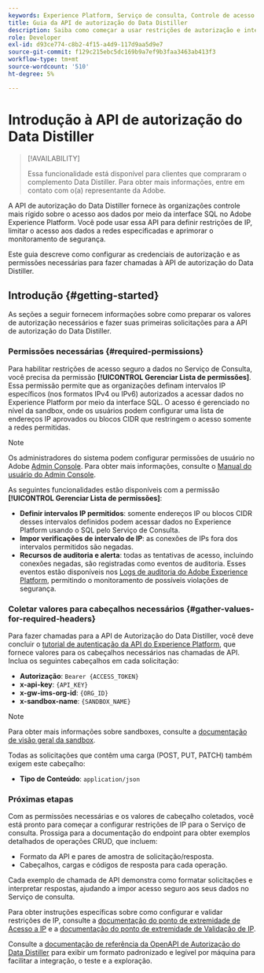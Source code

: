 ```yaml
---
keywords: Experience Platform, Serviço de consulta, Controle de acesso IP, autorização, API, introdução
title: Guia da API de autorização do Data Distiller
description: Saiba como começar a usar restrições de autorização e intervalo de IP para obter acesso seguro a dados no Serviço de consulta da Adobe Experience Platform.
role: Developer
exl-id: d93ce774-c8b2-4f15-a4d9-117d9aa5d9e7
source-git-commit: f129c215ebc5dc169b9a7ef9b3faa3463ab413f3
workflow-type: tm+mt
source-wordcount: '510'
ht-degree: 5%

---
```


# Introdução à API de autorização do Data Distiller

>[!AVAILABILITY]
>
>Essa funcionalidade está disponível para clientes que compraram o complemento Data Distiller. Para obter mais informações, entre em contato com o(a) representante da Adobe.

A API de autorização do Data Distiller fornece às organizações controle mais rígido sobre o acesso aos dados por meio da interface SQL no Adobe Experience Platform. Você pode usar essa API para definir restrições de IP, limitar o acesso aos dados a redes especificadas e aprimorar o monitoramento de segurança.

Este guia descreve como configurar as credenciais de autorização e as permissões necessárias para fazer chamadas à API de autorização do Data Distiller.

## Introdução {#getting-started}

As seções a seguir fornecem informações sobre como preparar os valores de autorização necessários e fazer suas primeiras solicitações para a API de autorização do Data Distiller.

### Permissões necessárias {#required-permissions}

Para habilitar restrições de acesso seguro a dados no Serviço de Consulta, você precisa da permissão **[!UICONTROL Gerenciar Lista de permissões]**. Essa permissão permite que as organizações definam intervalos IP específicos (nos formatos IPv4 ou IPv6) autorizados a acessar dados no Experience Platform por meio da interface SQL. O acesso é gerenciado no nível da sandbox, onde os usuários podem configurar uma lista de endereços IP aprovados ou blocos CIDR que restringem o acesso somente a redes permitidas.

>[!NOTE]
>
>Os administradores do sistema podem configurar permissões de usuário no Adobe [Admin Console](https://adminconsole.adobe.com/). Para obter mais informações, consulte o [Manual do usuário do Admin Console](https://helpx.adobe.com/br/enterprise/using/admin-console.html).

As seguintes funcionalidades estão disponíveis com a permissão **[!UICONTROL Gerenciar Lista de permissões]**:

- **Definir intervalos IP permitidos**: somente endereços IP ou blocos CIDR desses intervalos definidos podem acessar dados no Experience Platform usando o SQL pelo Serviço de Consulta.
- **Impor verificações de intervalo de IP**: as conexões de IPs fora dos intervalos permitidos são negadas.
- **Recursos de auditoria e alerta**: todas as tentativas de acesso, incluindo conexões negadas, são registradas como eventos de auditoria. Esses eventos estão disponíveis nos [Logs de auditoria do Adobe Experience Platform](../../landing/governance-privacy-security/audit-logs/overview.md), permitindo o monitoramento de possíveis violações de segurança.

### Coletar valores para cabeçalhos necessários {#gather-values-for-required-headers}

Para fazer chamadas para a API de Autorização do Data Distiller, você deve concluir o [tutorial de autenticação da API do Experience Platform](../../landing/api-authentication.md), que fornece valores para os cabeçalhos necessários nas chamadas de API. Inclua os seguintes cabeçalhos em cada solicitação:

- **Autorização**: `Bearer {ACCESS_TOKEN}`
- **x-api-key**: `{API_KEY}`
- **x-gw-ims-org-id**: `{ORG_ID}`
- **x-sandbox-name**: `{SANDBOX_NAME}`

>[!NOTE]
>
> Para obter mais informações sobre sandboxes, consulte a [documentação de visão geral da sandbox](../../sandboxes/home.md).

Todas as solicitações que contêm uma carga (POST, PUT, PATCH) também exigem este cabeçalho:

- **Tipo de Conteúdo**: `application/json`

### Próximas etapas

Com as permissões necessárias e os valores de cabeçalho coletados, você está pronto para começar a configurar restrições de IP para o Serviço de consulta. Prossiga para a documentação do endpoint para obter exemplos detalhados de operações CRUD, que incluem:

- Formato da API e pares de amostra de solicitação/resposta.
- Cabeçalhos, cargas e códigos de resposta para cada operação.

Cada exemplo de chamada de API demonstra como formatar solicitações e interpretar respostas, ajudando a impor acesso seguro aos seus dados no Serviço de consulta.

Para obter instruções específicas sobre como configurar e validar restrições de IP, consulte a [documentação do ponto de extremidade de Acesso a IP](./ip-access.md) e a [documentação do ponto de extremidade de Validação de IP](./validate.md).

Consulte a [documentação de referência da OpenAPI de Autorização do Data Distiller](https://developer.adobe.com/experience-platform-apis/references/data-distiller-auth/) para exibir um formato padronizado e legível por máquina para facilitar a integração, o teste e a exploração.

